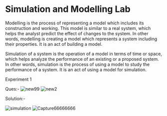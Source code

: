 # Simulation and Modelling Lab
Modelling is the process of representing a model which includes its construction and working. This model is similar to a real system, which helps the analyst predict the effect of changes to the system. In other words, modelling is creating a model which represents a system including their properties. It is an act of building a model.

Simulation of a system is the operation of a model in terms of time or space, which helps analyze the performance of an existing or a proposed system. In other words, simulation is the process of using a model to study the performance of a system. It is an act of using a model for simulation.

Experiment 1

Ques:-
![new99](https://user-images.githubusercontent.com/77485368/127199680-d778cb52-5284-444c-99d6-721a01429145.PNG)
![new2](https://user-images.githubusercontent.com/77485368/127199729-c1f17fa8-1716-4631-b6ed-52494022c42a.PNG)


Solution:-






![simulation](https://user-images.githubusercontent.com/77485368/127123789-79a6c565-d6f5-4c21-80ee-732543d22827.PNG)
![Capture66666666](https://user-images.githubusercontent.com/77485368/127123755-cb6c42f8-4766-46f7-b049-6766fafa670c.PNG)

